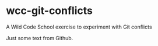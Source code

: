 # wcc-git-conflicts
A Wild Code School exercise to experiment with Git conflicts

Just some text from Github.

